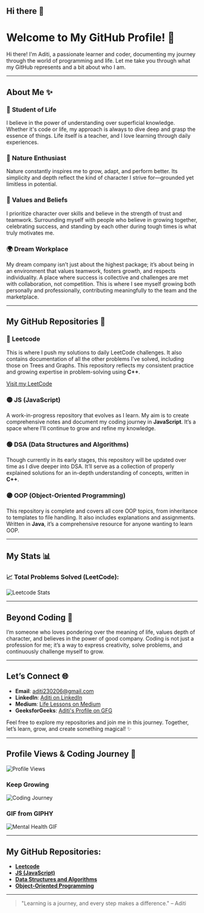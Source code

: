## Hi there 👋

# Welcome to My GitHub Profile! 🌟

Hi there! I'm Aditi, a passionate learner and coder, documenting my journey through the world of programming and life. Let me take you through what my GitHub represents and a bit about who I am.

---

## About Me ✨

### 🌱 **Student of Life**
I believe in the power of understanding over superficial knowledge. Whether it's code or life, my approach is always to dive deep and grasp the essence of things. Life itself is a teacher, and I love learning through daily experiences.

### 🌿 **Nature Enthusiast**
Nature constantly inspires me to grow, adapt, and perform better. Its simplicity and depth reflect the kind of character I strive for—grounded yet limitless in potential.

### 🤝 **Values and Beliefs**
I prioritize character over skills and believe in the strength of trust and teamwork. Surrounding myself with people who believe in growing together, celebrating success, and standing by each other during tough times is what truly motivates me.

### 🌍 **Dream Workplace**
My dream company isn’t just about the highest package; it’s about being in an environment that values teamwork, fosters growth, and respects individuality. A place where success is collective and challenges are met with collaboration, not competition. This is where I see myself growing both personally and professionally, contributing meaningfully to the team and the marketplace.

---

## My GitHub Repositories 🚀

### 🔵 **Leetcode**
This is where I push my solutions to daily LeetCode challenges. It also contains documentation of all the other problems I’ve solved, including those on Trees and Graphs. This repository reflects my consistent practice and growing expertise in problem-solving using **C++**.

[Visit my LeetCode](https://leetcode.com/u/ADITI_23_02/)

### 🟡 **JS (JavaScript)**
A work-in-progress repository that evolves as I learn. My aim is to create comprehensive notes and document my coding journey in **JavaScript**. It’s a space where I’ll continue to grow and refine my knowledge.

### 🟢 **DSA (Data Structures and Algorithms)**
Though currently in its early stages, this repository will be updated over time as I dive deeper into DSA. It’ll serve as a collection of properly explained solutions for an in-depth understanding of concepts, written in **C++**.

### 🟣 **OOP (Object-Oriented Programming)**
This repository is complete and covers all core OOP topics, from inheritance to templates to file handling. It also includes explanations and assignments. Written in **Java**, it’s a comprehensive resource for anyone wanting to learn OOP.

---

## My Stats 📊

### 📈 **Total Problems Solved (LeetCode)**:  
<!--**LeetCode:** ![LeetCode Badge](https://img.shields.io/badge/LeetCode-%20%F0%9F%92%96-%231F8F00)  
**GFG:** ![GFG Badge](https://img.shields.io/badge/GFG-%20%F0%9F%92%96-%23E76F51)  
**Total Solved:** `[Auto-Updating Counter Placeholder]`-->
![Leetcode Stats](https://leetcard.jacoblin.cool/ADITI_23_02?theme=unicorn)



---

## Beyond Coding 🌟
I’m someone who loves pondering over the meaning of life, values depth of character, and believes in the power of good company. Coding is not just a profession for me; it’s a way to express creativity, solve problems, and continuously challenge myself to grow.

---

## Let’s Connect 🌐
- **Email**: [aditi230206@gmail.com](mailto:aditi230206@gmail.com)
- **LinkedIn**: [Aditi on LinkedIn](https://www.linkedin.com/feed/)
- **Medium**: [Life Lessons on Medium](https://medium.com/@ADITI23)
- **GeeksforGeeks**: [Aditi's Profile on GFG](https://www.geeksforgeeks.org/user/aditi2ysny/)

Feel free to explore my repositories and join me in this journey. Together, let’s learn, grow, and create something magical! ✨

---

## Profile Views & Coding Journey 📌

![Profile Views](https://komarev.com/ghpvc/?username=23Aditi)


### Keep Growing

![Coding Journey](https://media.giphy.com/media/Y3wz5mrj6nT2FzEoh9/giphy.gif)

### GIF from GIPHY

![Mental Health GIF](https://media.giphy.com/media/gHL0GceDO9omiSXFLQ/giphy.gif)

---

## My GitHub Repositories:

- [**Leetcode**](https://github.com/23Aditi/LeetCode)
- [**JS (JavaScript)**](https://github.com/23Aditi/JS)
- [**Data Structures and Algorithms**](https://github.com/23Aditi/Data-Structures-and-Algorithms)
- [**Object-Oriented Programming**](https://github.com/23Aditi/Object-Oriented-Programming)

---

> "Learning is a journey, and every step makes a difference." – Aditi
